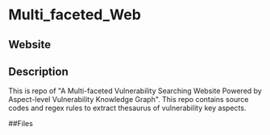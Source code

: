 # Multi_faceted_Web

## Website

## Description
This is repo of "A Multi-faceted Vulnerability Searching Website Powered by Aspect-level Vulnerability Knowledge Graph".
This repo contains source codes and regex rules to extract thesaurus of vulnerability key aspects.

##Files